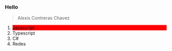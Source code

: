 ### Hello

> Alexis Contreras Chavez
<ol>
  <li style="background-color: red;">Javascript</li>
  <li>Typescript</li>
  <li>C#</li>
  <li>Redes</li>
</ol>
